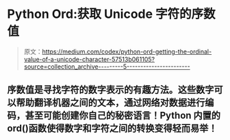 # Python Ord:获取 Unicode 字符的序数值

> 原文：<https://medium.com/codex/python-ord-getting-the-ordinal-value-of-a-unicode-character-57513b061105?source=collection_archive---------5----------------------->

## 序数值是寻找字符的数字表示的有趣方法。这些数字可以帮助翻译机器之间的文本，通过网络对数据进行编码，甚至可能创建你自己的秘密语言！Python 内置的 ord()函数使得数字和字符之间的转换变得轻而易举！